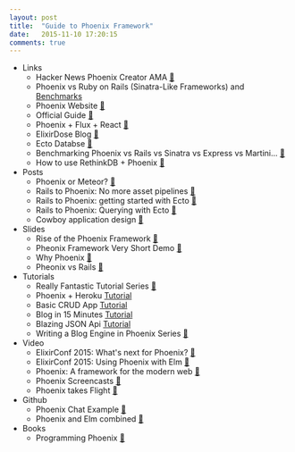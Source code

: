 ```yaml
---
layout: post
title:  "Guide to Phoenix Framework"
date:   2015-11-10 17:20:15
comments: true
---
```


- Links
    - Hacker News Phoenix Creator AMA [:link:](https://news.ycombinator.com/item?id=8671618)
    - Phoenix vs Ruby on Rails (Sinatra-Like Frameworks) and [Benchmarks](https://github.com/hsavit1/phoenix-showdown)
    - Phoenix Website [:link:](http://www.phoenixframework.org/docs/overview)
    - Official Guide [:link:](http://www.phoenixframework.org/docs/up-and-running)
    - Phoenix + Flux + React [:link:](https://github.com/hsavit1/phoenix-flux-react)
    - ElixirDose Blog [:link:](http://www.elixirdose.com/)
    - Ecto Databse [:link:](https://github.com/elixir-lang/ecto)
    - Benchmarking Phoenix vs Rails vs Sinatra vs Express vs Martini... [:link:](https://github.com/mroth/phoenix-showdown)
    - How to use RethinkDB + Phoenix [:link:](http://stackoverflow.com/questions/31457945/how-to-use-rethinkdb-with-phoenixframework)
- Posts
    - Phoenix or Meteor? [:link:](https://www.quora.com/Should-I-choose-Meteor-js-or-Phoenix-web-framework-based-on-Elixir-for-building-scalable-web-applications-with-realtime-connectivity)
    - Rails to Phoenix: No more asset pipelines [:link:](http://blog.tokafish.com/rails-to-phoenix-brunch/)
    - Rails to Phoenix: getting started with Ecto [:link:](http://blog.tokafish.com/rails-to-phoenix-getting-started-with-ecto/)
    - Rails to Phoenix: Querying with Ecto [:link:](http://blog.tokafish.com/rails-to-phoenix-querying-with-ecto/)
    - Cowboy application design [:link:](http://learningelixir.joekain.com/cowboy-application-design/)
- Slides
    - Rise of the Phoenix Framework [:floppy_disk:](http://slides.com/chrismccord/rise-of-the-phoenix#/)
    - Pheonix Framework Very Short Demo [:floppy_disk:](https://speakerdeck.com/maveonair/phoenix-framework)
    - Why Phoenix [:floppy_disk:](https://speakerdeck.com/pedroassumpcao/phoenix-framework)
    - Pheonix vs Rails [:floppy_disk:](https://speakerdeck.com/ma2gedev/ruby-on-rails-vs-phoenix-framework-number-shinjukuex-number-m3dev)
- Tutorials
    - Really Fantastic Tutorial Series [:link:](http://phoenix.thefirehoseproject.com/1.html)
    - Phoenix + Heroku [Tutorial](https://speakerdeck.com/ma2gedev/guide-to-build-a-realtime-application-using-phoenix-on-heroku)
    - Basic CRUD App [Tutorial](http://gogogarrett.sexy/programming-in-elixir-with-the-phoenix-framework-building-a-basic-CRUD-app/)
    - Blog in 15 Minutes [Tutorial](http://codetunes.com/2015/phoenix-blog/)
    - Blazing JSON Api [Tutorial](https://robots.thoughtbot.com/testing-a-phoenix-elixir-json-api)
    - Writing a Blog Engine in Phoenix Series [:link:](https://medium.com/@diamondgfx/introduction-fe138ac6079d#.2n6x0a5bx)
- Video
    - ElixirConf 2015: What's next for Phoenix? [:link:](https://www.youtube.com/watch?v=IMUpYOc9z3c)
    - ElixirConf 2015: Using Phoenix with Elm [:link:](https://www.youtube.com/watch?v=MgFDZx1LmOE)
    - Phoenix: A framework for the modern web [:link:](http://www.chrismccord.com/blog/2015/06/26/ndc-oslo-2015-phoenix-a-framework-for-the-modern-web/)
    - Phoenix Screencasts [:link:](http://phoenixscreencasts.com/episodes)
    - Phoenix takes Flight [:link:](http://www.chrismccord.com/blog/2015/05/09/elixirconfeu-keynote-phoenix-takes-flight/)
- Github
    - Phoenix Chat Example [:link:](https://github.com/chrismccord/phoenix_chat_example)
    - Phoenix and Elm combined [:link:](https://github.com/CultivateHQ/seat_saver)
- Books
    - Programming Phoenix [:link:](https://pragprog.com/book/phoenix/programming-phoenix)
